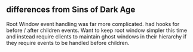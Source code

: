 differences from Sins of  Dark Age
---
Root Window event handling was far more complicated. had hooks for before / after children events. Want to keep root window simpler this time and instead require clients to maintain ghost windows in their hierarchy if they require events to be handled before children.
